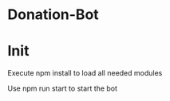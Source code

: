 # Donation-Bot


# Init
Execute npm install to load all needed modules

Use npm run start to start the bot